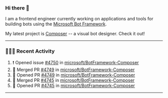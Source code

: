 ### Hi there 👋

I am a frontend engineer currently working on applications and tools for building bots using the [Microsoft Bot Framework](https://dev.botframework.com/).

My latest project is [Composer](https://github.com/microsoft/BotFramework-Composer) -- a visual bot designer. Check it out!

---

### 👨🏻‍💻 Recent Activity

<!--START_SECTION:activity-->
1. ❗️ Opened issue [#4750](https://github.com/microsoft/BotFramework-Composer/issues/4750) in [microsoft/BotFramework-Composer](https://github.com/microsoft/BotFramework-Composer)
2. 🎉 Merged PR [#4749](https://github.com/microsoft/BotFramework-Composer/pull/4749) in [microsoft/BotFramework-Composer](https://github.com/microsoft/BotFramework-Composer)
3. 💪 Opened PR [#4749](https://github.com/microsoft/BotFramework-Composer/pull/4749) in [microsoft/BotFramework-Composer](https://github.com/microsoft/BotFramework-Composer)
4. 🎉 Merged PR [#4745](https://github.com/microsoft/BotFramework-Composer/pull/4745) in [microsoft/BotFramework-Composer](https://github.com/microsoft/BotFramework-Composer)
5. 💪 Opened PR [#4745](https://github.com/microsoft/BotFramework-Composer/pull/4745) in [microsoft/BotFramework-Composer](https://github.com/microsoft/BotFramework-Composer)
<!--END_SECTION:activity-->

---

<!--
**a-b-r-o-w-n/a-b-r-o-w-n** is a ✨ _special_ ✨ repository because its `README.md` (this file) appears on your GitHub profile.

Here are some ideas to get you started:

- 🔭 I’m currently working on ...
- 🌱 I’m currently learning ...
- 👯 I’m looking to collaborate on ...
- 🤔 I’m looking for help with ...
- 💬 Ask me about ...
- 📫 How to reach me: ...
- 😄 Pronouns: ...
- ⚡ Fun fact: ...
-->
